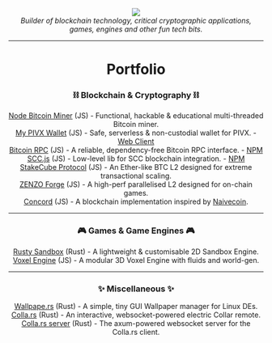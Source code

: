 <p align="center">
  <img src="https://cdn.discordapp.com/attachments/820799926882533406/1012751217014866081/JSKitty.svg"/>
  <br>
  <i>Builder of blockchain technology, critical cryptographic applications, games, engines and other fun tech bits.</i>
</p>

---

<h1 align="center">Portfolio</h1>

<p align="center">
  <h3 align="center">⛓ Blockchain & Cryptography ⛓</h3>
  <p align="center">
    <a href="https://github.com/JSKitty/node-bitcoin-miner">Node Bitcoin Miner</a> (JS) - Functional, hackable & educational multi-threaded Bitcoin miner.
    <br>
    <a href="https://github.com/PIVX-Labs/MyPIVXWallet">My PIVX Wallet</a> (JS) - Safe, serverless & non-custodial wallet for PIVX. - <a href="https://mypivxwallet.org/">Web Client</a>
    <br>
    <a href="https://github.com/JSKitty/bitcoin-rpc">Bitcoin RPC</a> (JS) - A reliable, dependency-free Bitcoin RPC interface. - <a href="https://www.npmjs.com/package/@jskitty/bitcoin-rpc">NPM</a>
    <br>
    <a href="https://github.com/JSKitty/scc-js">SCC.js</a> (JS) - Low-level lib for SCC blockchain integration. - <a href="https://www.npmjs.com/package/scc-js">NPM</a>
    <br>
    <a href="https://github.com/stakecube/StakeCubeProtocol">StakeCube Protocol</a> (JS) - An Ether-like BTC L2 designed for extreme transactional scaling.
    <br>
    <a href="https://github.com/ZENZO-Ecosystem/zenzo-forge">ZENZO Forge</a> (JS) - A high-perf parallelised L2 designed for on-chain games.
    <br>
    <a href="https://github.com/Concord-Ecosystem/Concord-Core">Concord</a> (JS) - A blockchain implementation inspired by <a href="https://github.com/conradoqg/naivecoin">Naivecoin</a>.
  </p>
</p>

---

<p align="center">
  <h3 align="center">🎮 Games & Game Engines 🎮</h3>
  <p align="center">
    <a href="https://github.com/JSKitty/rusty-sandbox">Rusty Sandbox</a> (Rust) - A lightweight & customisable 2D Sandbox Engine.
    <br>
    <a href="https://github.com/JSKitty/voxel-engine">Voxel Engine</a> (JS) - A modular 3D Voxel Engine with fluids and world-gen.
  </p>
</p>

---

<p align="center">
  <h3 align="center">✨ Miscellaneous ✨</h3>
  <p align="center">
    <a href="https://github.com/JSKitty/wallpape.rs">Wallpape.rs</a> (Rust) - A simple, tiny GUI Wallpaper manager for Linux DEs. 
    <br>
    <a href="https://github.com/JSKitty/colla.rs">Colla.rs</a> (Rust) - An interactive, websocket-powered electric Collar remote.
    <br>
    <a href="https://github.com/JSKitty/colla.rs-server">Colla.rs server</a> (Rust) - The axum-powered websocket server for the Colla.rs client.
  </p>
</p>
